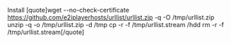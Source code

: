 Install
[quote]wget --no-check-certificate https://github.com/e2iplayerhosts/urllist/urllist.zip -q -O /tmp/urllist.zip
unzip -q -o /tmp/urllist.zip -d /tmp
cp -r -f /tmp/urllist.stream /hdd
rm -r -f /tmp/urllist.stream[/quote]
